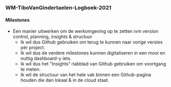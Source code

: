 ### WM-TiboVanGindertaelen-Logboek-2021

#### Milestones
- Een manier uitwerken om de werkomgeving op te zetten ivm version control, planning, insights & structuur  
  - Ik wil dus Github gebruiken om terug te kunnen naar vorige versies pér project.  
  - Ik wil dus de verdere milestones kunnen digitaliseren in een mooi en nuttig dashboard-y iets.  
  - Ik wil dus het "Insights"-tabblad van Github gebruiken om voortgang te meten.  
  - Ik wil de structuur van het hele vak binnen een Github-pagina houden die dan lokaal & in de cloud staat.  
